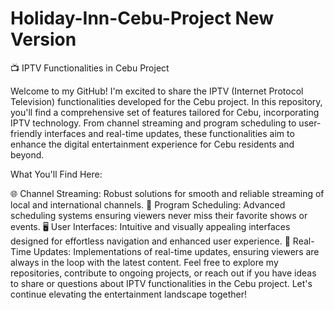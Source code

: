 # Holiday-Inn-Cebu-Project New Version

📺 IPTV Functionalities in Cebu Project

Welcome to my GitHub! I'm excited to share the IPTV (Internet Protocol Television) functionalities developed for the Cebu project. In this repository, you'll find a comprehensive set of features tailored for Cebu, incorporating IPTV technology. From channel streaming and program scheduling to user-friendly interfaces and real-time updates, these functionalities aim to enhance the digital entertainment experience for Cebu residents and beyond.

What You'll Find Here:

🌐 Channel Streaming: Robust solutions for smooth and reliable streaming of local and international channels.
📅 Program Scheduling: Advanced scheduling systems ensuring viewers never miss their favorite shows or events.
🖥️ User Interfaces: Intuitive and visually appealing interfaces designed for effortless navigation and enhanced user experience.
🔄 Real-Time Updates: Implementations of real-time updates, ensuring viewers are always in the loop with the latest content.
Feel free to explore my repositories, contribute to ongoing projects, or reach out if you have ideas to share or questions about IPTV functionalities in the Cebu project. Let's continue elevating the entertainment landscape together!
